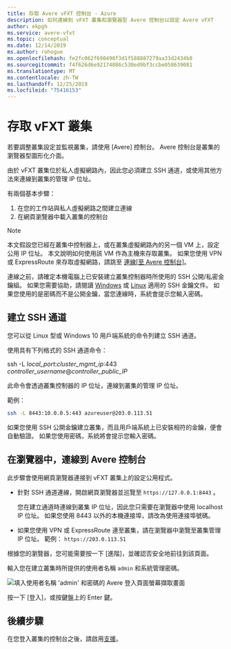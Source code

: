 ```yaml
---
title: 存取 Avere vFXT 控制台 - Azure
description: 如何連線到 vFXT 叢集和瀏覽器型 Avere 控制台以設定 Avere vFXT
author: ekpgh
ms.service: avere-vfxt
ms.topic: conceptual
ms.date: 12/14/2019
ms.author: rohogue
ms.openlocfilehash: fe2fc062f690498f3d1f588887279aa33d2434b8
ms.sourcegitcommit: f4f626d6e92174086c530ed9bf3ccbe058639081
ms.translationtype: MT
ms.contentlocale: zh-TW
ms.lasthandoff: 12/25/2019
ms.locfileid: "75416153"
---
```

# <a name="access-the-vfxt-cluster"></a>存取 vFXT 叢集

若要調整叢集設定並監視叢集，請使用 [Avere] 控制台。 Avere 控制台是叢集的瀏覽器型圖形化介面。

由於 vFXT 叢集位於私人虛擬網路內，因此您必須建立 SSH 通道，或使用其他方法來連線到叢集的管理 IP 位址。

有兩個基本步驟：

1. 在您的工作站與私人虛擬網路之間建立連線
1. 在網頁瀏覽器中載入叢集的控制台

> [!NOTE]
> 本文假設您已經在叢集中控制器上，或在叢集虛擬網路內的另一個 VM 上，設定公用 IP 位址。 本文說明如何使用該 VM 作為主機來存取叢集。 如果您使用 VPN 或 ExpressRoute 來存取虛擬網路，請跳至 [連線[至 Avere 控制台]](#connect-to-the-avere-control-panel-in-a-browser)。

連線之前，請確定本機電腦上已安裝建立叢集控制器時所使用的 SSH 公開/私密金鑰組。 如果您需要協助，請閱讀 [Windows](https://docs.microsoft.com/azure/virtual-machines/linux/ssh-from-windows) 或 [Linux](https://docs.microsoft.com/azure/virtual-machines/linux/mac-create-ssh-keys) 適用的 SSH 金鑰文件。 如果您使用的是密碼而不是公開金鑰，當您連線時，系統會提示您輸入密碼。

## <a name="create-an-ssh-tunnel"></a>建立 SSH 通道

您可以從 Linux 型或 Windows 10 用戶端系統的命令列建立 SSH 通道。

使用具有下列格式的 SSH 通道命令：

ssh -L *local_port*:*cluster_mgmt_ip*:443 *controller_username*\@*controller_public_IP*

此命令會透過叢集控制器的 IP 位址，連線到叢集的管理 IP 位址。

範例：

```sh
ssh -L 8443:10.0.0.5:443 azureuser@203.0.113.51
```

如果您使用 SSH 公開金鑰建立叢集，而且用戶端系統上已安裝相符的金鑰，便會自動驗證。 如果您使用密碼，系統將會提示您輸入密碼。

## <a name="connect-to-the-avere-control-panel-in-a-browser"></a>在瀏覽器中，連線到 Avere 控制台

此步驟會使用網頁瀏覽器連接到 vFXT 叢集上的設定公用程式。

* 針對 SSH 通道連線，開啟網頁瀏覽器並巡覽至 `https://127.0.0.1:8443` 。

  您在建立通道時連線到叢集 IP 位址，因此您只需要在瀏覽器中使用 localhost IP 位址。 如果您使用 8443 以外的本機連接埠，請改為使用連接埠號碼。

* 如果您使用 VPN 或 ExpressRoute 連至叢集，請在瀏覽器中瀏覽至叢集管理 IP 位址。 範例： ``https://203.0.113.51``

根據您的瀏覽器，您可能需要按一下 [進階]，並確認否安全地前往到該頁面。

輸入您在建立叢集時所提供的使用者名稱 `admin` 和系統管理密碼。

![填入使用者名稱 'admin' 和密碼的 Avere 登入頁面螢幕擷取畫面](media/avere-vfxt-gui-login.png)

按一下 [登入]，或按鍵盤上的 Enter 鍵。

## <a name="next-steps"></a>後續步驟

在您登入叢集的控制台之後，請啟用[支援](avere-vfxt-enable-support.md)。
